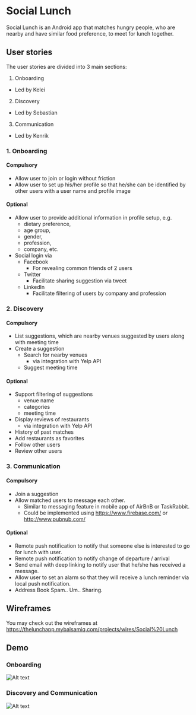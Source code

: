 # Social Lunch
Social Lunch is an Android app that matches hungry people, who are nearby and have similar food preference, to meet for lunch together.

## User stories
The user stories are divided into 3 main sections:

1. Onboarding
  * Led by Kelei
2. Discovery
  * Led by Sebastian
3. Communication
  * Led by Kenrik

### 1. Onboarding
#### Compulsory
* Allow user to join or login without friction
* Allow user to set up his/her profile so that he/she can be identified by other users with a user name and profile image

#### Optional
* Allow user to provide additional information in profile setup, e.g. 
  + dietary preference, 
  + age group, 
  + gender, 
  + profession, 
  + company, etc.
* Social login via
  + Facebook
    - For revealing common friends of 2 users
  + Twitter
    - Facilitate sharing suggestion via tweet
  + LinkedIn
    - Facilitate filtering of users by company and profession

### 2. Discovery
#### Compulsory
* List suggestions, which are nearby venues suggested by users along with meeting time
* Create a suggestion
  + Search for nearby venues 
    - via integration with Yelp API
  + Suggest meeting time

#### Optional
* Support filtering of suggestions
  + venue name
  + categories
  + meeting time 
* Display reviews of restaurants 
  + via integration with Yelp API
* History of past matches
* Add restaurants as favorites
* Follow other users
* Review other users

### 3. Communication
#### Compulsory
* Join a suggestion
* Allow matched users to message each other.
  + Similar to messaging feature in mobile app of AirBnB or TaskRabbit.
  + Could be implemented using https://www.firebase.com/ or http://www.pubnub.com/

#### Optional
* Remote push notification to notify that someone else is interested to go for lunch with user.
* Remote push notification to notify change of departure / arrival
* Send email with deep linking to notify user that he/she has received a message.
* Allow user to set an alarm so that they will receive a lunch reminder via local push notification.
* Address Book Spam.. Um.. Sharing. 

## Wireframes
You may check out the wireframes at https://thelunchapp.mybalsamiq.com/projects/wires/Social%20Lunch

## Demo

### Onboarding
![Alt text](/gifs/onboarding/20150405.gif?raw=true "Onboarding")

### Discovery and Communication
![Alt text](/gifs/20150405.gif?raw=true "Discovery and Communication")


